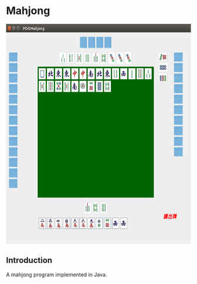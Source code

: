 # Mahjong

<img src="https://github.com/benliaowc/Mahjong/blob/master/pic/pic2-2.png" title="Mahjong" width="600px" height="600px">

## Introduction

A mahjong program implemented in Java.
